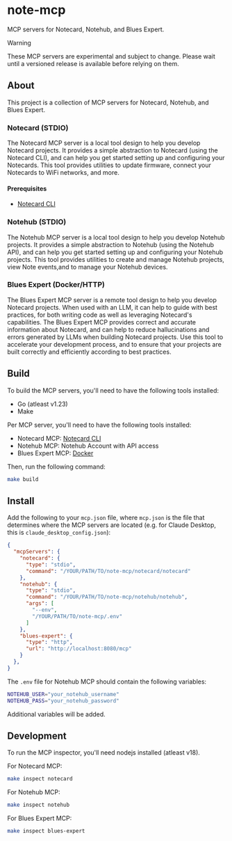 # note-mcp

MCP servers for Notecard, Notehub, and Blues Expert.

> [!WARNING]
> These MCP servers are experimental and subject to change. Please wait until a versioned release is available before relying on them.

## About

This project is a collection of MCP servers for Notecard, Notehub, and Blues Expert.

### Notecard (STDIO)

The Notecard MCP server is a local tool design to help you develop Notecard projects.
It provides a simple abstraction to Notecard (using the Notecard CLI), and can help you get started setting up and configuring your Notecards.
This tool provides utilities to update firmware, connect your Notecards to WiFi networks, and more.

#### Prerequisites

- [Notecard CLI](https://github.com/blues/notecard-cli)

### Notehub (STDIO)

The Notehub MCP server is a local tool design to help you develop Notehub projects.
It provides a simple abstraction to Notehub (using the Notehub API), and can help you get started setting up and configuring your Notehub projects.
This tool provides utilities to create and manage Notehub projects, view Note events,and to manage your Notehub devices.

### Blues Expert (Docker/HTTP)

The Blues Expert MCP server is a remote tool design to help you develop Notecard projects.
When used with an LLM, it can help to guide with best practices, for both writing code as well as leveraging Notecard's capabilities.
The Blues Expert MCP provides correct and accurate information about Notecard, and can help to reduce hallucinations and errors generated by LLMs when building Notecard projects.
Use this tool to accelerate your development process, and to ensure that your projects are built correctly and efficiently according to best practices.

## Build

To build the MCP servers, you'll need to have the following tools installed:

- Go (atleast v1.23)
- Make

Per MCP server, you'll need to have the following tools installed:

- Notecard MCP: [Notecard CLI](https://github.com/blues/notecard-cli)
- Notehub MCP: Notehub Account with API access
- Blues Expert MCP: [Docker](https://www.docker.com/products/docker-desktop/)

Then, run the following command:

```bash
make build
```

## Install

Add the following to your `mcp.json` file, where `mcp.json` is the file that determines where the MCP servers are located (e.g. for Claude Desktop, this is `claude_desktop_config.json`):

```json
{
  "mcpServers": {
    "notecard": {
      "type": "stdio",
      "command": "/YOUR/PATH/TO/note-mcp/notecard/notecard"
    },
    "notehub": {
      "type": "stdio",
      "command": "/YOUR/PATH/TO/note-mcp/notehub/notehub",
      "args": [
        "--env",
        "/YOUR/PATH/TO/note-mcp/.env"
      ]
    },
    "blues-expert": {
      "type": "http",
      "url": "http://localhost:8080/mcp"
    }
  },
}
```

The `.env` file for Notehub MCP should contain the following variables:

```bash
NOTEHUB_USER="your_notehub_username"
NOTEHUB_PASS="your_notehub_password"
```

Additional variables will be added.

## Development

To run the MCP inspector, you'll need nodejs installed (atleast v18).

For Notecard MCP:

```bash
make inspect notecard
```

For Notehub MCP:

```bash
make inspect notehub
```

For Blues Expert MCP:

```bash
make inspect blues-expert
```
